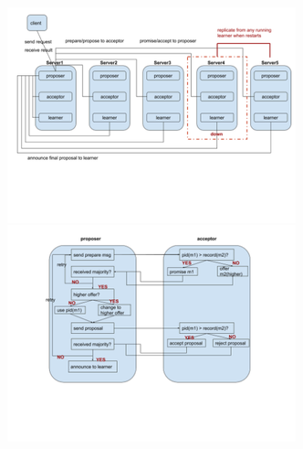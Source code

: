 ![alt text](https://github.com/angrycyz/Distributed-System/blob/master/paxos_key_value_store/diagram.png?raw=true)
![alt text](https://github.com/angrycyz/Distributed-System/blob/master/paxos_key_value_store/proposerToAcceptor.png?raw=true)
